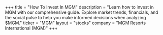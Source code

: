 +++
title = "How To Invest In MGM"
description = "Learn how to invest in MGM with our comprehensive guide. Explore market trends, financials, and the social pulse to help you make informed decisions when analyzing $MGM."
ticker = "MGM"
layout = "stocks"
company = "MGM Resorts International (MGM)"
+++

